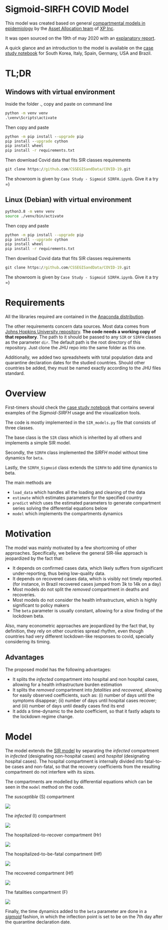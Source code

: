 # Sigmoid-SIRFH COVID Model

This model was created based on general [compartmental models in epidemiology](https://en.wikipedia.org/wiki/Compartmental_models_in_epidemiology) by the [Asset Allocation team](https://conteudos.xpi.com.br/guia-de-investimentos/) of [XP Inc](https://www.xpinc.com/).

It was open sourced on the 19th of may 2020 with an [explanatory report](https://conteudos.xpi.com.br/guia-de-investimentos/relatorios/um-modelo-para-o-coronavirus/).

A quick glance and an introduction to the model is available on the [case study notebook](https://github.com/comunidadexp/sirfh-covid/blob/master/Case%20Study%20-%20Sigmoid%20SIRFH.ipynb) for South Korea, Italy, Spain, Germany, USA and Brazil.

# TL;DR

## Windows with virtual environment

Inside the folder .\, copy and paste on command line
```bat
python -m venv venv
.\venv\Scripts\activate
```

Then copy and paste
```bat
python -m pip install --upgrade pip
pip install --upgrade cython
pip install wheel
pip install -r requirements.txt
```

Then download Covid data that fits SIR classes requirements
```bat
git clone https://github.com/CSSEGISandData/COVID-19.git
```

The showroom is given by `Case Study - Sigmoid SIRFH.ipynb`. Give it a try =)

## Linux (Debian) with virtual environment

```sh
python3.8 -m venv venv
source ./venv/bin/activate
```

Then copy and paste
```sh
python -m pip install --upgrade pip
pip install --upgrade cython
pip install wheel
pip install -r requirements.txt
```

Then download Covid data that fits SIR classes requirements
```bat
git clone https://github.com/CSSEGISandData/COVID-19.git
```

The showroom is given by `Case Study - Sigmoid SIRFH.ipynb`. Give it a try =)

# Requirements

All the libraries required are contained in the [Anaconda distribution](https://www.anaconda.com/).

The other requirements concern data sources. Most data comes from [Johns Hopkins University repository](https://github.com/CSSEGISandData/COVID-19). **The code needs a working copy of that repository**. The path to it should be passed to any `SIR` or `SIRFH` classes as the parameter `dir`. The default path is the root directory of this repository. Just clone the JHU repo into the same folder as this one. 

Additionally, we added two spreadsheets with total population data and quarantine declaration dates for the studied countries. Should other countries be added, they must be named exactly according to the JHU files standard.

# Overview

First-timers should check the [case study notebook](https://github.com/comunidadexp/sirfh-covid/blob/master/Case%20Study%20-%20Sigmoid%20SIRFH.ipynb) that contains several examples of the *Sigmoid-SIRFH* usage and the visualization tools.

The code is mostly implemented in the `SIR_models.py` file that consists of three classes.

The base class is the `SIR` class which is inherited by all others and implements a simple SIR model.

Secondly, the `SIRFH` class implemented the *SIRFH* model without time dynamics for `beta`.

Lastly, the `SIRFH_Sigmoid` class extends the `SIRFH` to add time dynamics to beta.

The main methods are 

* `load_data` which handles all the loading and cleaning of the data 
* `estimate` which estimates parameters for the specified country
* `predict` which uses the estimated parameters to generate compartment series solving the differential equations below
* `model` which implements the compartments dynamics

# Motivation

The model was mainly motivated by a few shortcoming of other approaches. Specifically, we believe the general SIR-like approach is jeopardized by the fact that:
* It depends on confirmed cases data, which likely suffers from significant under-reporting, thus being low-quality data.
* It depends on recovered cases data, which is visibly not timely reported. (for instance, in Brazil recovered cases jumped from 3k to 14k on a day)
* Most models do not split the *removed* compartment in deaths and recoveries.
* Most models do not consider the health infrastructure, which is highly significant to policy makers
* The `beta` parameter is usually constant, allowing for a slow finding of the lockdown beta.

Also, many econometric approaches are jeopardized by the fact that, by definition, they rely on other countries spread rhythm, even though countries had very different lockdown-like responses to covid, specially considering its timing.  

## Advantages

The proposed model has the following advantages:
* It splits the *infected* compartment into hospital and non hospital cases, allowing for a health infrastructure burden estimation
* It splits the *removed* compartment into *fatalities* and *recovered*, allowing for easily observed coefficients, such as: (i) number of days until the symptoms disappear; (ii) number of days until hospital cases recover; and (iii) number of days until deadly cases find its end
* It adds a time-dynamic to the *beta* coefficient, so that it fastly adapts to the lockdown regime change.

# Model

The model extends the [SIR model](https://en.wikipedia.org/wiki/Compartmental_models_in_epidemiology) by separating the *infected* compartment in *infected* (designating non-hospital cases) and *hospital* (designating hospital cases). The hospital compartment is internally divided into fatal-to-be cases and non-fatal, so that the recovery coefficients from the resulting compartment do not interfere with its sizes.

The compartments are modelled by differential equations which can be seen in the `model` method on the code.

The *susceptible* (S) compartment

<img src="https://render.githubusercontent.com/render/math?math=\frac{dS}{dt} = - \frac{\beta IS}{N}"> 
<br>

The *infected* (I) compartment

<img src="https://render.githubusercontent.com/render/math?math=\frac{dI}{dt} = (1 - \rho) \times \frac{\beta IS}{N} - \gamma_{I} I">
<br>

The hospitalized-to-recover compartment (Hr)

<img src="https://render.githubusercontent.com/render/math?math=\frac{dH_r}{dt} = \rho \times (1-\delta) \times \frac{\beta IS}{N} - \gamma_h H_r">
<br>

The hospitalized-to-be-fatal compartment (Hf)

<img src="https://render.githubusercontent.com/render/math?math=\frac{dH_f}{dt} = \rho \times \delta \times \frac{\beta IS}{N} - \omega H_f">
<br>

The recovered compartment (Hf)

<img src="https://render.githubusercontent.com/render/math?math=\frac{dR}{dt} = \gamma_{I} I_n + \gamma_h H_r">
<br>

The fatalities compartment (F)

<img src="https://render.githubusercontent.com/render/math?math=\frac{dF}{dt} =\omega H_f">
<br>

Finally, the time dynamics added to the `beta` parameter are done in a *[sigmoid](https://en.wikipedia.org/wiki/Sigmoid_function)* fashion, in which the inflection point is set to be on the 7th day after the quarantine declaration date.